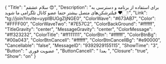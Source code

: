 {
"Title": "سلام عشقم 😍",
"Description": "برای استفاده از برنامه و دسترسی به فیلترشکن‌های متصل بیشتر حتما عضو کانال تلگرامی ما شوید ❤️👇🏻",
"Link": "tg://join?invite=uypllBUGgZljNGE0",
"ColorWave": "#673AB7",
"Color": "#FFFF00",
"ColorWaveTwo": "#7E57C2",
"ColorBackGround": "#ffffff",
"TitleGravity": "center",
"MessageGravity": "center",
"ColorMessage": "#ff323232",
"ColorTitle": "#ff111111",
"ColorBtn": "#ffffff",
"ColorBtnBg": "#00a043",
"ColorBtnCancell": "#ffffff",
"ColorBtnCancellBg": "#e90000",
"Cancellable": "false",
"MessageID": "9392929155115",
"ShowTime": "3",
"Button": "  عضویت فوری  ",
"ButtonCancell": " بعدا ",
"Closure": "true",
"Show": "on"
}